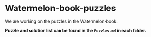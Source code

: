 # Watermelon-book-puzzles

We are working on the puzzles in the Watermelon-book.

**Puzzle and solution list can be found in the `Puzzles.md` in each folder.**
